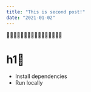 ```yaml
---
title: "This is second post!"
date: "2021-01-02"
---
```


🤩🤩🤩🤩🤩🤩🤩🤩🤩🤩🤩🤩🤩🤩🤩🤩

# h1🤩

- Install dependencies
- Run locally
